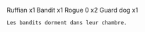 Ruffian x1
Bandit x1
Rogue 0 x2
Guard dog x1

```ad-note
Les bandits dorment dans leur chambre.

```
